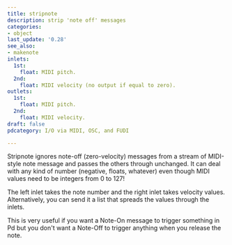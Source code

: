 ```yaml
---
title: stripnote
description: strip 'note off' messages
categories:
- object
last_update: '0.28'
see_also:
- makenote
inlets:
  1st:
    float: MIDI pitch.
  2nd:
    float: MIDI velocity (no output if equal to zero).
outlets:
  1st:
    float: MIDI pitch.
  2nd:
    float: MIDI velocity.
draft: false
pdcategory: I/O via MIDI, OSC, and FUDI

---
```

Stripnote ignores note-off (zero-velocity) messages from a stream of MIDI-style note message and passes the others through unchanged. It can deal with any kind of number (negative,  floats,  whatever) even though MIDI values need to be integers from 0 to 127!

The left inlet takes the note number and the right inlet takes velocity values. Alternatively,  you can send it a list that spreads the values through the inlets.

This is very useful if you want a Note-On message to trigger something in Pd but you don't want a Note-Off to trigger anything when you release the note.
